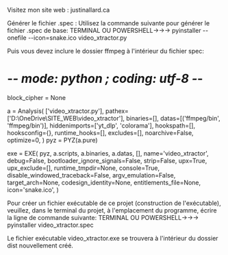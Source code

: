 Visitez mon site web : justinallard.ca


Générer le fichier .spec :
Utilisez la commande suivante pour générer le fichier .spec de base:
TERMINAL OU POWERSHELL→→→ pyinstaller --onefile --icon=snake.ico video_xtractor.py

Puis vous devez inclure le dossier ffmpeg à l'intérieur du fichier spec:
# -*- mode: python ; coding: utf-8 -*-

block_cipher = None

a = Analysis(
    ['video_xtractor.py'],
    pathex=['D:\\OneDrive\\SITE_WEB\\video_xtractor'],
    binaries=[],
    datas=[('ffmpeg/bin', 'ffmpeg/bin')],
    hiddenimports=['yt_dlp', 'colorama'],
    hookspath=[],
    hooksconfig={},
    runtime_hooks=[],
    excludes=[],
    noarchive=False,
    optimize=0,
)
pyz = PYZ(a.pure)

exe = EXE(
    pyz,
    a.scripts,
    a.binaries,
    a.datas,
    [],
    name='video_xtractor',
    debug=False,
    bootloader_ignore_signals=False,
    strip=False,
    upx=True,
    upx_exclude=[],
    runtime_tmpdir=None,
    console=True,
    disable_windowed_traceback=False,
    argv_emulation=False,
    target_arch=None,
    codesign_identity=None,
    entitlements_file=None,
    icon='snake.ico',
)


Pour créer un fichier exécutable de ce projet (construction de l'exécutable), veuillez, dans le terminal du projet, à l'emplacement du programme, écrire la ligne de commande suivante:
TERMINAL OU POWERSHELL→→→ pyinstaller video_xtractor.spec


Le fichier exécutable video_xtractor.exe se trouvera à l'intérieur du dossier dist nouvellement créé.